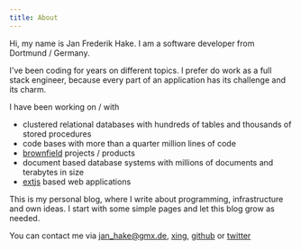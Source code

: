 ```yaml
---
title: About
---
```


Hi, my name is Jan Frederik Hake. I am a software developer from Dortmund / Germany. 

I've been coding for years on different topics.
I prefer do work as a full stack engineer, because every part of an application has its challenge and its charm. 

I have been working on / with

* clustered relational databases with hundreds of tables and thousands of stored procedures
* code bases with more than a quarter million lines of code
* [brownfield](http://en.wikipedia.org/wiki/Brownfield_(software_development)) projects / products
* document based database systems with millions of documents and terabytes in size
* [extjs](http://www.sencha.com/products/extjs/) based web applications

This is my personal blog, where I write about programming, infrastructure and own ideas. 
I start with some simple pages and let this blog grow as needed.

You can contact me via <jan_hake@gmx.de>, [xing](https://www.xing.com/profile/JanFrederik_Hake), [github](https://github.com/enter-haken) or [twitter](https://www.twitter.com/enter_haken)

